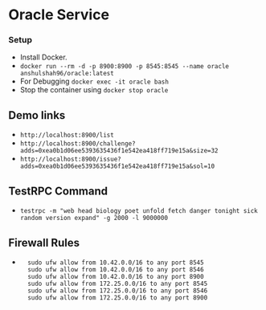 # Oracle Service

### Setup

  - Install Docker.
  - ```docker run --rm -d -p 8900:8900 -p 8545:8545 --name oracle anshulshah96/oracle:latest```
  - For Debugging ```docker exec -it oracle bash```
  - Stop the container using ```docker stop oracle```

## Demo links

  - ```http://localhost:8900/list```
  - ```http://localhost:8900/challenge?adds=0xea0b1d06ee5393635436f1e542ea418ff719e15a&size=32```
  - ```http://localhost:8900/issue?adds=0xea0b1d06ee5393635436f1e542ea418ff719e15a&sol=10```

## TestRPC Command

  - ```testrpc -m "web head biology poet unfold fetch danger tonight sick random version expand" -g 2000 -l 9000000```

## Firewall Rules
  - ```
      sudo ufw allow from 10.42.0.0/16 to any port 8545
      sudo ufw allow from 10.42.0.0/16 to any port 8546
      sudo ufw allow from 10.42.0.0/16 to any port 8900
      sudo ufw allow from 172.25.0.0/16 to any port 8545
      sudo ufw allow from 172.25.0.0/16 to any port 8546
      sudo ufw allow from 172.25.0.0/16 to any port 8900
    ```
